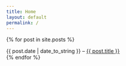 ```yaml
---
title: Home
layout: default
permalink: /
---
```


  {% for post in site.posts %}
  <article class="item">{{ post.date | date_to_string }} – <a href="{{ post.url }}">{{ post.title }}</a></article>
  {% endfor %}
